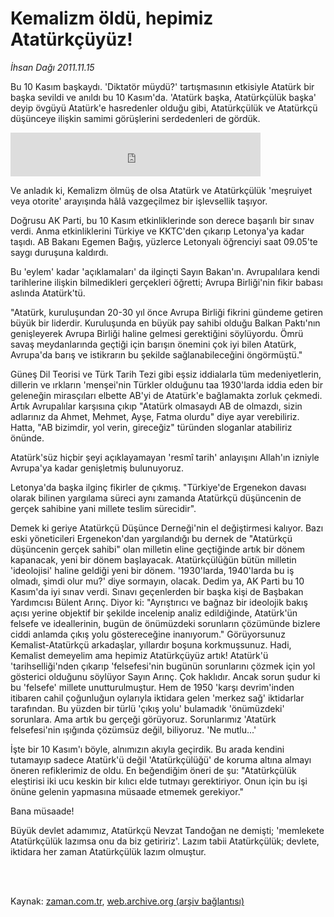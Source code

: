 # Kemalizm öldü, hepimiz Atatürkçüyüz!

*İhsan Dağı 2011.11.15*

<td class="columnist-detail">
<p>Bu 10 Kasım başkaydı. 'Diktatör müydü?' tartışmasının etkisiyle Atatürk bir başka sevildi ve anıldı bu 10 Kasım'da. 'Atatürk başka, Atatürkçülük başka' deyip övgüyü Atatürk'e hasredenler olduğu gibi, Atatürkçülük ve Atatürkçü düşünceye ilişkin samimi görüşlerini serdedenleri de gördük.</p>
<p>
<div id="haberMetinDiv">
<p> <iframe frameborder="0" height="70" hspace="0" scrolling="no" src="http://web.archive.org/web/20120121071523if_/http://www.kure.tv/VideoEmbed?ID=104355" vspace="0" width="400"><p><a href="http://web.archive.org/web/20120121071523/http://www.kure.tv/haber/210-sesli-gazete/ihsan-dagi-kemalizm-oldu-hepimiz-ataturkcuyuz/639-Bolum/104355/&amp;embeddedplayer=v1" rel="nofollow">İhsan Dağı - Kemalizm öldü, hepimiz Atatürkçüyüz!</a></p></iframe>
<p> Ve anladık ki, Kemalizm ölmüş de olsa Atatürk ve Atatürkçülük 'meşruiyet veya otorite' arayışında hâlâ vazgeçilmez bir işlevsellik taşıyor. 
<p> Doğrusu AK Parti, bu 10 Kasım etkinliklerinde son derece başarılı bir sınav verdi. Anma etkinliklerini Türkiye ve KKTC'den çıkarıp Letonya'ya kadar taşıdı. AB Bakanı Egemen Bağış, yüzlerce Letonyalı öğrenciyi saat 09.05'te saygı duruşuna kaldırdı.
<p>Bu 'eylem' kadar 'açıklamaları' da ilginçti Sayın Bakan'ın. Avrupalılara kendi tarihlerine ilişkin bilmedikleri gerçekleri öğretti; Avrupa Birliği'nin fikir babası aslında Atatürk'tü.
<p> "Atatürk, kuruluşundan 20-30 yıl önce Avrupa Birliği fikrini gündeme getiren büyük bir liderdir. Kuruluşunda en büyük pay sahibi olduğu Balkan Paktı'nın genişleyerek Avrupa Birliği haline gelmesi gerektiğini söylüyordu. Ömrü savaş meydanlarında geçtiği için barışın önemini çok iyi bilen Atatürk, Avrupa'da barış ve istikrarın bu şekilde sağlanabileceğini öngörmüştü."
<p> Güneş Dil Teorisi ve Türk Tarih Tezi gibi eşsiz iddialarla tüm medeniyetlerin, dillerin ve ırkların 'menşei'nin Türkler olduğunu taa 1930'larda iddia eden bir geleneğin mirasçıları elbette AB'yi de Atatürk'e bağlamakta zorluk çekmedi. Artık Avrupalılar karşısına çıkıp "Atatürk olmasaydı AB de olmazdı, sizin adlarınız da Ahmet, Mehmet, Ayşe, Fatma olurdu" diye ayar verebiliriz. Hatta, "AB bizimdir, yol verin, gireceğiz" türünden sloganlar atabiliriz önünde.
<p> Atatürk'süz hiçbir şeyi açıklayamayan 'resmî tarih' anlayışını Allah'ın izniyle Avrupa'ya kadar genişletmiş bulunuyoruz.
<p> Letonya'da başka ilginç fikirler de çıkmış. "Türkiye'de Ergenekon davası olarak bilinen yargılama süreci aynı zamanda Atatürkçü düşüncenin de gerçek sahibine yani millete teslim sürecidir".
<p> Demek ki geriye Atatürkçü Düşünce Derneği'nin el değiştirmesi kalıyor. Bazı eski yöneticileri Ergenekon'dan yargılandığı bu dernek de "Atatürkçü düşüncenin gerçek sahibi" olan milletin eline geçtiğinde artık bir dönem kapanacak, yeni bir dönem başlayacak. Atatürkçülüğün bütün milletin 'ideolojisi' haline geldiği yeni bir dönem. '1930'larda, 1940'larda bu iş olmadı, şimdi olur mu?' diye sormayın, olacak. Dedim ya, AK Parti bu 10 Kasım'da iyi sınav verdi. Sınavı geçenlerden bir başka kişi de Başbakan Yardımcısı Bülent Arınç. Diyor ki: "Ayrıştırıcı ve bağnaz bir ideolojik bakış açısı yerine objektif bir şekilde incelenip analiz edildiğinde, Atatürk'ün felsefe ve ideallerinin, bugün de önümüzdeki sorunların çözümünde bizlere ciddi anlamda çıkış yolu göstereceğine inanıyorum." Görüyorsunuz Kemalist-Atatürkçü arkadaşlar, yıllardır boşuna korkmuşsunuz. Hadi, Kemalist demeyelim ama hepimiz Atatürkçüyüz artık! Atatürk'ü 'tarihselliği'nden çıkarıp 'felsefesi'nin bugünün sorunlarını çözmek için yol gösterici olduğunu söylüyor Sayın Arınç. Çok haklıdır. Ancak sorun şudur ki bu 'felsefe' millete unutturulmuştur. Hem de 1950 'karşı devrim'inden itibaren cahil çoğunluğun oylarıyla iktidara gelen 'merkez sağ' iktidarlar tarafından. Bu yüzden bir türlü 'çıkış yolu' bulamadık 'önümüzdeki' sorunlara. Ama artık bu gerçeği görüyoruz. Sorunlarımız 'Atatürk felsefesi'nin ışığında çözümsüz değil, biliyoruz. 'Ne mutlu...'
<p> İşte bir 10 Kasım'ı böyle, alnımızın akıyla geçirdik. Bu arada kendini tutamayıp sadece Atatürk'ü değil 'Atatürkçülüğü' de koruma altına almayı öneren refiklerimiz de oldu. En beğendiğim öneri de şu: "Atatürkçülük eleştirisi iki ucu keskin bir kılıcı elde tutmayı gerektiriyor. Onun için bu işi önüne gelenin yapmasına müsaade etmemek gerekiyor."
<p> Bana müsaade!
<p> Büyük devlet adamımız, Atatürkçü Nevzat Tandoğan ne demişti; 'memlekete Atatürkçülük lazımsa onu da biz getiririz'. Lazım tabii Atatürkçülük; devlete, iktidara her zaman Atatürkçülük lazım olmuştur.</p></p></p></p></p></p></p></p></p></p></p></p></div>
</p>


<p><br>
		 </br></p></td>

Kaynak: [zaman.com.tr](http://zaman.com.tr/yazar.do?yazino=1202183), [web.archive.org (arşiv bağlantısı)](http://web.archive.org/web/20120121071523/http://zaman.com.tr:80/yazar.do?yazino=1202183)
